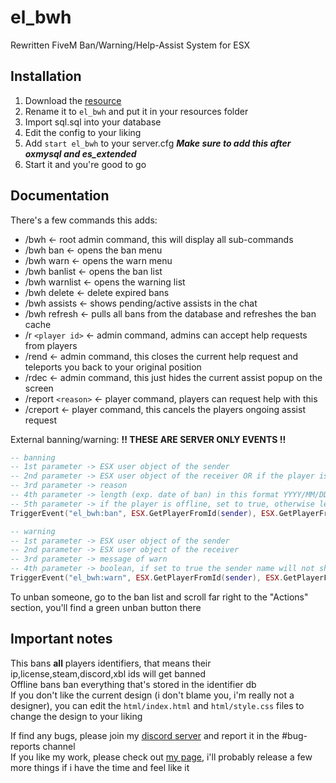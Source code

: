 # el_bwh
Rewritten FiveM Ban/Warning/Help-Assist System for ESX

## Installation
1. Download the [resource]((https://github.com/KentaKK/esx_el_bwh))
2. Rename it to `el_bwh` and put it in your resources folder
3. Import sql.sql into your database
4. Edit the config to your liking
5. Add `start el_bwh` to your server.cfg ***Make sure to add this after oxmysql and es_extended***
6. Start it and you're good to go

## Documentation
There's a few commands this adds:
- /bwh             <- root admin command, this will display all sub-commands
- /bwh ban         <- opens the ban menu
- /bwh warn        <- opens the warn menu
- /bwh banlist     <- opens the ban list
- /bwh warnlist    <- opens the warning list
- /bwh delete      <- delete expired bans
- /bwh assists     <- shows pending/active assists in the chat
- /bwh refresh     <- pulls all bans from the database and refreshes the ban cache
- /r `<player id>` <- admin command, admins can accept help requests from players
- /rend       <- admin command, this closes the current help request and teleports you back to your original position
- /rdec       <- admin command, this just hides the current assist popup on the screen
- /report `<reason>` <- player command, players can request help with this
- /creport         <- player command, this cancels the players ongoing assist request  

External banning/warning:
**!! THESE ARE SERVER ONLY EVENTS !!**
```lua
-- banning
-- 1st parameter -> ESX user object of the sender
-- 2nd parameter -> ESX user object of the receiver OR if the player is offline, their steam identifier
-- 3rd parameter -> reason
-- 4th parameter -> length (exp. date of ban) in this format YYYY/MM/DD HH:SS, other formats won't work
-- 5th parameter -> if the player is offline, set to true, otherwise leave false or nil
TriggerEvent("el_bwh:ban", ESX.GetPlayerFromId(sender), ESX.GetPlayerFromId(target), reason, length, offline)

-- warning
-- 1st parameter -> ESX user object of the sender
-- 2nd parameter -> ESX user object of the receiver
-- 3rd parameter -> message of warn
-- 4th parameter -> boolean, if set to true the sender name will not show for the player
TriggerEvent("el_bwh:warn", ESX.GetPlayerFromId(sender), ESX.GetPlayerFromId(target), message, anonymous)
```

To unban someone, go to the ban list and scroll far right to the "Actions" section, you'll find a green unban button there  

## Important notes
This bans **all** players identifiers, that means their ip,license,steam,discord,xbl ids will get banned  
Offline bans ban everything that's stored in the identifier db   
If you don't like the current design (i don't blame you, i'm really not a designer), you can edit the `html/index.html` and `html/style.css` files to change the design to your liking

If find any bugs, please join my [discord server](https://discord.gg/GbT49uH) and report it in the #bug-reports channel  
If you like my work, please check out [my page](https://elipse458.me), i'll probably release a few more things if i have the time and feel like it
